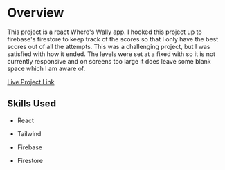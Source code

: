 # Overview
This project is a react Where's Wally app.  I hooked this project up to firebase's firestore to keep track of the scores so that I only have the best scores out of all the attempts.  This was a challenging project, but I was satisfied with how it ended.  The levels were set at a fixed with so it is not currently responsive and on screens too large it does leave some blank space which I am aware of.

[Live Project Link ](https://photo-tagging-c233a.firebaseapp.com./)
## Skills Used
- React 

- Tailwind 

- Firebase 

- Firestore

